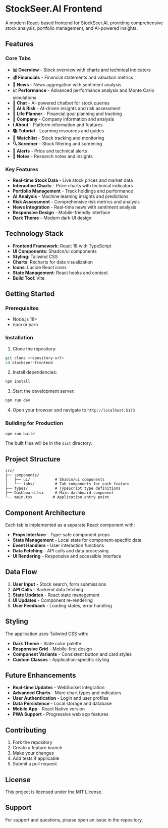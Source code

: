 # StockSeer.AI Frontend

A modern React-based frontend for StockSeer.AI, providing comprehensive stock analysis, portfolio management, and AI-powered insights.

## Features

### Core Tabs
- **📊 Overview** - Stock overview with charts and technical indicators
- **💰 Financials** - Financial statements and valuation metrics
- **📰 News** - News aggregation with sentiment analysis
- **📈 Performance** - Advanced performance analysis and Monte Carlo simulations
- **🤖 Chat** - AI-powered chatbot for stock queries
- **🧠 AI & Risk** - AI-driven insights and risk assessment
- **🎯 Life Planner** - Financial goal planning and tracking
- **🏢 Company** - Company information and analysis
- **ℹ️ About** - Platform information and features
- **📚 Tutorial** - Learning resources and guides
- **👀 Watchlist** - Stock tracking and monitoring
- **🔍 Screener** - Stock filtering and screening
- **🔔 Alerts** - Price and technical alerts
- **📝 Notes** - Research notes and insights

### Key Features
- **Real-time Stock Data** - Live stock prices and market data
- **Interactive Charts** - Price charts with technical indicators
- **Portfolio Management** - Track holdings and performance
- **AI Analysis** - Machine learning insights and predictions
- **Risk Assessment** - Comprehensive risk metrics and analysis
- **News Integration** - Real-time news with sentiment analysis
- **Responsive Design** - Mobile-friendly interface
- **Dark Theme** - Modern dark UI design

## Technology Stack

- **Frontend Framework**: React 18 with TypeScript
- **UI Components**: Shadcn/ui components
- **Styling**: Tailwind CSS
- **Charts**: Recharts for data visualization
- **Icons**: Lucide React icons
- **State Management**: React hooks and context
- **Build Tool**: Vite

## Getting Started

### Prerequisites
- Node.js 18+ 
- npm or yarn

### Installation

1. Clone the repository:
```bash
git clone <repository-url>
cd stockseer-frontend
```

2. Install dependencies:
```bash
npm install
```

3. Start the development server:
```bash
npm run dev
```

4. Open your browser and navigate to `http://localhost:5173`

### Building for Production

```bash
npm run build
```

The built files will be in the `dist` directory.

## Project Structure

```
src/
├── components/
│   ├── ui/           # Shadcn/ui components
│   └── tabs/         # Tab components for each feature
├── types/            # TypeScript type definitions
├── Dashboard.tsx     # Main dashboard component
└── main.tsx         # Application entry point
```

## Component Architecture

Each tab is implemented as a separate React component with:
- **Props Interface** - Type-safe component props
- **State Management** - Local state for component-specific data
- **Event Handlers** - User interaction functions
- **Data Fetching** - API calls and data processing
- **UI Rendering** - Responsive and accessible interface

## Data Flow

1. **User Input** - Stock search, form submissions
2. **API Calls** - Backend data fetching
3. **State Updates** - React state management
4. **UI Updates** - Component re-rendering
5. **User Feedback** - Loading states, error handling

## Styling

The application uses Tailwind CSS with:
- **Dark Theme** - Slate color palette
- **Responsive Grid** - Mobile-first design
- **Component Variants** - Consistent button and card styles
- **Custom Classes** - Application-specific styling

## Future Enhancements

- **Real-time Updates** - WebSocket integration
- **Advanced Charts** - More chart types and indicators
- **User Authentication** - Login and user profiles
- **Data Persistence** - Local storage and database
- **Mobile App** - React Native version
- **PWA Support** - Progressive web app features

## Contributing

1. Fork the repository
2. Create a feature branch
3. Make your changes
4. Add tests if applicable
5. Submit a pull request

## License

This project is licensed under the MIT License.

## Support

For support and questions, please open an issue in the repository.

